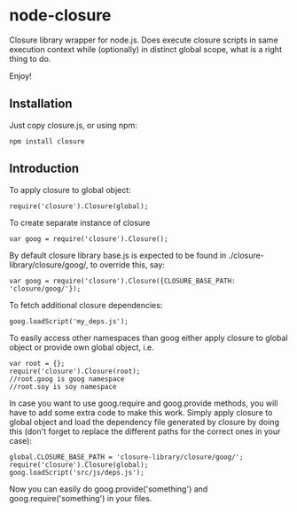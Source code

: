 # node-closure

Closure library wrapper for node.js.
Does execute closure scripts in same execution context while (optionally) in distinct global scope, what is a right thing to do.

Enjoy!

## Installation

Just copy closure.js, or using npm:

    npm install closure

## Introduction

To apply closure to global object:

    require('closure').Closure(global);

To create separate instance of closure

    var goog = require('closure').Closure();

By default closure library base.js is expected to be found in
./closure-library/closure/goog/, to override this, say:

    var goog = require('closure').Closure({CLOSURE_BASE_PATH: 'closure/goog/'});

To fetch additional closure dependencies:

    goog.loadScript('my_deps.js');

To easily access other namespaces than goog either apply closure to
global object or provide own global object, i.e.

    var root = {};
    require('closure').Closure(root);
    //root.goog is goog namespace
    //root.soy is soy namespace

In case you want to use goog.require and goog.provide methods, you will have to add some extra code to make this work. Simply apply closure to global object and load the dependency file generated by closure by doing this (don't forget to replace the different paths for the correct ones in your case):

    global.CLOSURE_BASE_PATH = 'closure-library/closure/goog/';
    require('closure').Closure(global);
    goog.loadScript('src/js/deps.js');

Now you can easily do goog.provide('something') and goog.require('something') in your files.
